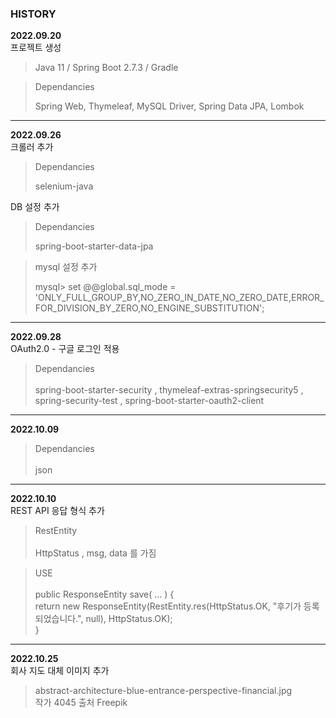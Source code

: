 ### HISTORY

**2022.09.20** <br/>
프로젝트 생성

> Java 11 /
> Spring Boot 2.7.3 /
> Gradle

> Dependancies
> 
> Spring Web, Thymeleaf, MySQL Driver, Spring Data JPA, Lombok

---
**2022.09.26** <br/>
크롤러 추가
> Dependancies
> 
> selenium-java

DB 설정 추가
> Dependancies
>
> spring-boot-starter-data-jpa

> mysql 설정 추가
> 
> mysql> set @@global.sql_mode = 'ONLY_FULL_GROUP_BY,NO_ZERO_IN_DATE,NO_ZERO_DATE,ERROR_FOR_DIVISION_BY_ZERO,NO_ENGINE_SUBSTITUTION';

---
**2022.09.28** <br/>
OAuth2.0 - 구글 로그인 적용 <br/>
> Dependancies <br/> <br/>
> spring-boot-starter-security , 
> thymeleaf-extras-springsecurity5 , 
> spring-security-test , 
> spring-boot-starter-oauth2-client

---
**2022.10.09** <br/>
> Dependancies <br/> <br/>
> json 

---
**2022.10.10** <br/>
REST API 응답 형식 추가 <br/>
> RestEntity <br/> <br/>
> HttpStatus , msg, data 를 가짐

> USE <br/> <br/>
> public ResponseEntity save( ... ) { <br/>
> return new ResponseEntity(RestEntity.res(HttpStatus.OK, "후기가 등록되었습니다.", null), HttpStatus.OK); <br/>
> }

---
**2022.10.25** <br/>
회사 지도 대체 이미지 추가 <br/>
> abstract-architecture-blue-entrance-perspective-financial.jpg <br/> 
> 작가 4045 출처 Freepik
